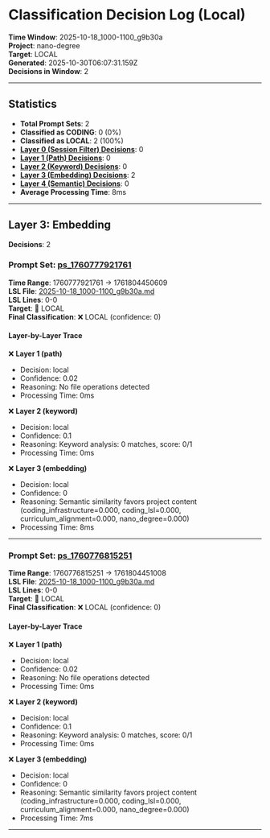 # Classification Decision Log (Local)

**Time Window**: 2025-10-18_1000-1100_g9b30a<br>
**Project**: nano-degree<br>
**Target**: LOCAL<br>
**Generated**: 2025-10-30T06:07:31.159Z<br>
**Decisions in Window**: 2

---

## Statistics

- **Total Prompt Sets**: 2
- **Classified as CODING**: 0 (0%)
- **Classified as LOCAL**: 2 (100%)
- **[Layer 0 (Session Filter) Decisions](#layer-0-session-filter)**: 0
- **[Layer 1 (Path) Decisions](#layer-1-path)**: 0
- **[Layer 2 (Keyword) Decisions](#layer-2-keyword)**: 0
- **[Layer 3 (Embedding) Decisions](#layer-3-embedding)**: 2
- **[Layer 4 (Semantic) Decisions](#layer-4-semantic)**: 0
- **Average Processing Time**: 8ms

---

## Layer 3: Embedding

**Decisions**: 2

### Prompt Set: [ps_1760777921761](../../history/2025-10-18_1000-1100_g9b30a.md#ps_1760777921761)

**Time Range**: 1760777921761 → 1761804450609<br>
**LSL File**: [2025-10-18_1000-1100_g9b30a.md](../../history/2025-10-18_1000-1100_g9b30a.md#ps_1760777921761)<br>
**LSL Lines**: 0-0<br>
**Target**: 📍 LOCAL<br>
**Final Classification**: ❌ LOCAL (confidence: 0)

#### Layer-by-Layer Trace

❌ **Layer 1 (path)**
- Decision: local
- Confidence: 0.02
- Reasoning: No file operations detected
- Processing Time: 0ms

❌ **Layer 2 (keyword)**
- Decision: local
- Confidence: 0.1
- Reasoning: Keyword analysis: 0 matches, score: 0/1
- Processing Time: 0ms

❌ **Layer 3 (embedding)**
- Decision: local
- Confidence: 0
- Reasoning: Semantic similarity favors project content (coding_infrastructure=0.000, coding_lsl=0.000, curriculum_alignment=0.000, nano_degree=0.000)
- Processing Time: 8ms

---

### Prompt Set: [ps_1760776815251](../../history/2025-10-18_1000-1100_g9b30a.md#ps_1760776815251)

**Time Range**: 1760776815251 → 1761804451008<br>
**LSL File**: [2025-10-18_1000-1100_g9b30a.md](../../history/2025-10-18_1000-1100_g9b30a.md#ps_1760776815251)<br>
**LSL Lines**: 0-0<br>
**Target**: 📍 LOCAL<br>
**Final Classification**: ❌ LOCAL (confidence: 0)

#### Layer-by-Layer Trace

❌ **Layer 1 (path)**
- Decision: local
- Confidence: 0.02
- Reasoning: No file operations detected
- Processing Time: 0ms

❌ **Layer 2 (keyword)**
- Decision: local
- Confidence: 0.1
- Reasoning: Keyword analysis: 0 matches, score: 0/1
- Processing Time: 0ms

❌ **Layer 3 (embedding)**
- Decision: local
- Confidence: 0
- Reasoning: Semantic similarity favors project content (coding_infrastructure=0.000, coding_lsl=0.000, curriculum_alignment=0.000, nano_degree=0.000)
- Processing Time: 7ms

---


